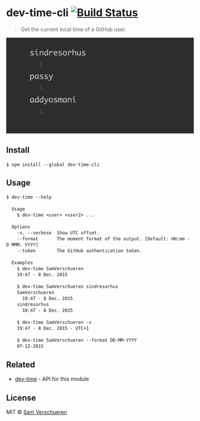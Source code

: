 # dev-time-cli [![Build Status](https://travis-ci.org/SamVerschueren/dev-time-cli.svg?branch=master)](https://travis-ci.org/SamVerschueren/dev-time-cli)

> Get the current local time of a GitHub user.

<img src="screenshot.gif" width="560" />


## Install

```
$ npm install --global dev-time-cli
```


## Usage

```
$ dev-time --help

  Usage
    $ dev-time <user> <user2> ...

  Options
    -v, --verbose  Show UTC offset.
    --format       The moment format of the output. [Default: HH:mm - D MMM. YYYY]
    --token        The GitHub authentication token.

  Examples
    $ dev-time SamVerschueren
    19:47 - 8 Dec. 2015

    $ dev-time SamVerschueren sindresorhus
    SamVerschueren
      19:47 - 8 Dec. 2015
    sindresorhus
      18:47 - 8 Dec. 2015

    $ dev-time SamVerschueren -v
    19:47 - 8 Dec. 2015 - UTC+1

    $ dev-time SamVerschueren --format DD-MM-YYYY
    07-12-2015
```


## Related

- [dev-time](https://github.com/SamVerschueren/dev-time) - API for this module


## License

MIT © [Sam Verschueren](http://github.com/SamVerschueren)
